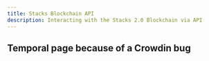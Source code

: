 ```yaml
---
title: Stacks Blockchain API
description: Interacting with the Stacks 2.0 Blockchain via API
---
```


## Temporal page because of a Crowdin bug